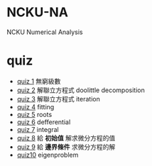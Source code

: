 # NCKU-NA
NCKU Numerical Analysis

# quiz
* [quiz 1](./quiz1) 無窮級數
* [quiz 2](./quiz2) 解聯立方程式 doolittle decomposition
* [quiz 3](./quiz3) 解聯立方程式 iteration 
* [quiz 4](./quiz4) fitting
* [quiz 5](./quiz5) roots
* [quiz 6](./quiz6) defferential
* [quiz 7](./quiz7) integral
* [quiz 8](./quiz8) 給 **初始值** 解求微分方程的值
* [quiz 9](./quiz9) 給 **邊界條件** 求微分方程的解
* [quiz10](./quiz10) eigenproblem
